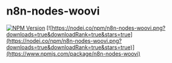 # n8n-nodes-woovi

[![NPM Version](https://badge.fury.io/js/n8n-nodes-woovi.svg?style=flat)](https://npmjs.org/package/n8n-nodes-woovi)
[![https://nodei.co/npm/n8n-nodes-woovi.png?downloads=true&downloadRank=true&stars=true](https://nodei.co/npm/n8n-nodes-woovi.png?downloads=true&downloadRank=true&stars=true)](https://www.npmjs.com/package/n8n-nodes-woovi)
